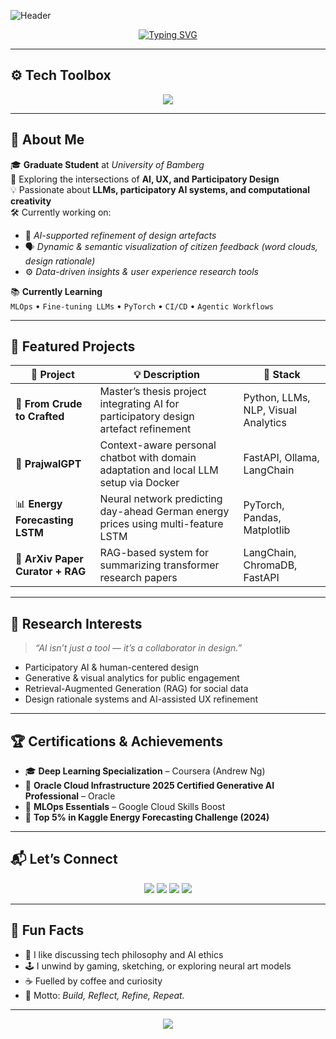 <!-- Profile Banner -->
![Header](https://capsule-render.vercel.app/api?type=waving&color=0:1E90FF,100:87CEEB&height=230&section=header&text=Prajwal%20Amoghavarsh%20👨‍💻&fontSize=45&fontColor=ffffff&animation=fadeIn&fontAlignY=38)

<!-- Typing animation -->
<p align="center">
  <a href="https://github.com/prajwalvarsh">
    <img src="https://readme-typing-svg.herokuapp.com?font=Fira+Code&pause=1000&color=1E90FF&center=true&vCenter=true&width=600&lines=👋+Hi+there!+I'm+Prajwal+AmoghaVarsh!;🎓+Grad+Student+@Uni+Bamberg;🤖+Building+AI+%2B+Design+Systems;🚀+Always+learning+and+exploring+new+ideas" alt="Typing SVG" />
  </a>
</p>

---

## ⚙️ Tech Toolbox  

<p align="center">
  <img src="https://skillicons.dev/icons?i=python,pytorch,js,react,fastapi,docker,git,github,vscode,linux,postgresql,mongodb,aws,pandas,numpy,oracle,dbt" />
</p>

---

## 🧭 About Me

🎓 **Graduate Student** at *University of Bamberg*  
🧩 Exploring the intersections of **AI, UX, and Participatory Design**  
💡 Passionate about **LLMs, participatory AI systems, and computational creativity**  
🛠️ Currently working on:  
- 🧠 *AI-supported refinement of design artefacts*  
- 🗣️ *Dynamic & semantic visualization of citizen feedback (word clouds, design rationale)*  
- ⚙️ *Data-driven insights & user experience research tools*

📚 **Currently Learning**  
`MLOps` • `Fine-tuning LLMs` • `PyTorch` • `CI/CD` • `Agentic Workflows`  



---

## 🌟 Featured Projects

| 🚧 Project | 💡 Description | 🧠 Stack |
|-------------|----------------|------------|
| 🧠 **From Crude to Crafted** | Master’s thesis project integrating AI for participatory design artefact refinement | Python, LLMs, NLP, Visual Analytics |
| 🤖 **PrajwalGPT** | Context-aware personal chatbot with domain adaptation and local LLM setup via Docker | FastAPI, Ollama, LangChain |
| 📊 **Energy Forecasting LSTM** | Neural network predicting day-ahead German energy prices using multi-feature LSTM | PyTorch, Pandas, Matplotlib | 
| 📰 **ArXiv Paper Curator + RAG** | RAG-based system for summarizing transformer research papers | LangChain, ChromaDB, FastAPI |

---

## 🧠 Research Interests

> *“AI isn’t just a tool — it’s a collaborator in design.”*

- Participatory AI & human-centered design  
- Generative & visual analytics for public engagement  
- Retrieval-Augmented Generation (RAG) for social data  
- Design rationale systems and AI-assisted UX refinement  

---

## 🏆 Certifications & Achievements  

- 🎓 **Deep Learning Specialization** – Coursera (Andrew Ng)  
- 📘 **Oracle Cloud Infrastructure 2025 Certified Generative AI Professional** – Oracle
- 🧩 **MLOps Essentials** – Google Cloud Skills Boost  
- 🏅 **Top 5% in Kaggle Energy Forecasting Challenge (2024)**  

---

## 📬 Let’s Connect  

<p align="center">
  <a href="mailto:prajwalvarsh55@gmail.com"><img src="https://img.shields.io/badge/Email-D14836?style=for-the-badge&logo=gmail&logoColor=white"></a>
  <a href="https://www.linkedin.com/in/prajwal-amoghavarsh/"><img src="https://img.shields.io/badge/LinkedIn-0077B5?style=for-the-badge&logo=linkedin&logoColor=white"></a>
  <a href="https://github.com/prajwalvarsh"><img src="https://img.shields.io/badge/GitHub-100000?style=for-the-badge&logo=github&logoColor=white"></a>
  <a href="https://prajwalvarsh.github.io"><img src="https://img.shields.io/badge/Portfolio-000000?style=for-the-badge&logo=vercel&logoColor=white"></a>
</p>

---

## 🧩 Fun Facts  

- 💬 I like discussing tech philosophy and AI ethics  
- 🕹️ I unwind by gaming, sketching, or exploring neural art models  
- ☕ Fuelled by coffee and curiosity  
- 🔁 Motto: *Build, Reflect, Refine, Repeat.*

---

<p align="center">
  <img src="https://capsule-render.vercel.app/api?type=waving&color=0:87CEEB,100:1E90FF&height=150&section=footer&text=Thanks+for+visiting!+⭐&fontSize=25&fontColor=ffffff" />
</p>
